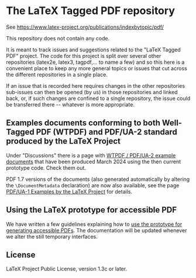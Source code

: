 # The LaTeX Tagged PDF repository

See <https://www.latex-project.org/publications/indexbytopic/pdf/>

This repository does not contain any code.

It is meant to track issues and suggestions related to the "LaTeX Tagged PDF" 
project. The code for this project is split over several other repositories 
(latex2e, latex3, tagpdf,... to name a few) and so this here is a convenient 
place to  keep any more general topics or issues that cut across the 
different repositories in a single place. 

If an issue that is recorded here requires changes in the other repositories 
sub-issues can then be opened (by us) in those repositories and linked back, 
or, if such changes are confined to a single repository, the issue could be 
transferred there -- whatever is more appropriate. 

## Examples documents conforming to both Well-Tagged PDF (WTPDF) and PDF/UA-2 standard produced by the LaTeX Project

Under "Discussions" there is a page with [WTPDF / PDF/UA-2 example documents](https://github.com/latex3/tagging-project/discussions/72) that have been produced March 2024 using the then current prototype code. Check them out.

PDF 1.7 versions of the documents (also generated automatically by altering the `\DocumentMetadata` declaration) are now also available, see the page [PDF/UA-1 Examples by the LaTeX Project](https://github.com/latex3/tagging-project/discussions/82) for details.

## Using the LaTeX prototype for accessible PDF

We have written a few guidelines explaining how to [use the prototype for generating accessible PDFs](https://github.com/latex3/tagging-project/blob/main/documentation/prototype-usage-instructions.md). The documentation will be updated whenever we alter the still temporary interfaces.

## License

LaTeX Project Public License, version 1.3c or later.
